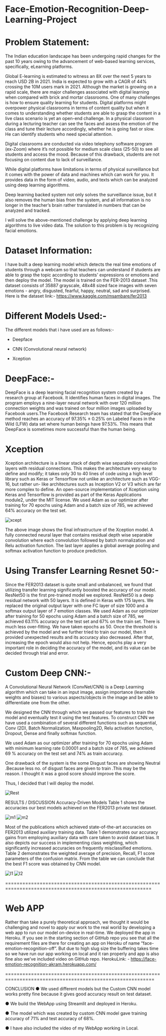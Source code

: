 # Face-Emotion-Recognition-Deep-Learning-Project

# Problem Statement:
The Indian education landscape has been undergoing rapid changes for the past 10 years owing to the advancement of web-based learning services, specifically, eLearning platforms.

Global E-learning is estimated to witness an 8X over the next 5 years to reach USD 2B in 2021. India is expected to grow with a CAGR of 44% crossing the 10M users mark in 2021. Although the market is growing on a rapid scale, there are major challenges associated with digital learning when compared with brick and mortar classrooms. One of many challenges is how to ensure quality learning for students. Digital platforms might overpower physical classrooms in terms of content quality but when it comes to understanding whether students are able to grasp the content in a live class scenario is yet an open-end challenge. In a physical classroom during a lecturing teacher can see the faces and assess the emotion of the class and tune their lecture accordingly, whether he is going fast or slow. He can identify students who need special attention.

Digital classrooms are conducted via video telephony software program (ex-Zoom) where it’s not possible for medium scale class (25-50) to see all students and access the mood. Because of this drawback, students are not focusing on content due to lack of surveillance.

While digital platforms have limitations in terms of physical surveillance but it comes with the power of data and machines which can work for you. It provides data in the form of video, audio, and texts which can be analyzed using deep learning algorithms.

Deep learning backed system not only solves the surveillance issue, but it also removes the human bias from the system, and all information is no longer in the teacher’s brain rather translated in numbers that can be analyzed and tracked.

I will solve the above-mentioned challenge by applying deep learning algorithms to live video data. The solution to this problem is by recognizing facial emotions.

# Dataset Information:
I have built a deep learning model which detects the real time emotions of students through a webcam so that teachers can understand if students are able to grasp the topic according to students' expressions or emotions and then deploy the model. The model is trained on the FER-2013 dataset .This dataset consists of 35887 grayscale, 48x48 sized face images with seven emotions - angry, disgusted, fearful, happy, neutral, sad and surprised. Here is the dataset link:- https://www.kaggle.com/msambare/fer2013
# Different Models Used:-
The different models that i have used are as follows:-

* Deepface

* CNN (Convolutional neural network)

* Xception

# DeepFace:-

DeepFace is a deep learning facial recognition system created by a research group at Facebook. It identifies human faces in digital images. The program employs a nine-layer neural network with over 120 million connection weights and was trained on four million images uploaded by Facebook users.The Facebook Research team has stated that the DeepFace method reaches an accuracy of 97.35% ± 0.25% on Labeled Faces in the Wild (LFW) data set where human beings have 97.53%. This means that DeepFace is sometimes more successful than the human being.

# Xception

Xception architecture is a linear stack of depth wise separable convolution layers with residual connections. This makes the architecture very easy to define and modify; it takes only 30 to 40 lines of code using a high level library such as Keras or Tensorflow not unlike an architecture such as VGG-16, but rather un- like architectures such as Inception V2 or V3 which are far more complex to define. An open-source implementation of Xception using Keras and Tensorflow is provided as part of the Keras Applications module2, under the MIT license. We used Adam as our optimizer after training for 70 epochs using Adam and a batch size of 785, we achieved 64% accuracy on the test set.

![xcept](https://user-images.githubusercontent.com/78207836/171469703-6f65c327-e41b-410d-99e9-824e373893f6.png)

The above image shows the final infrastructure of the Xception model. A fully connected neural layer that contains residual depth wise separable convolution where each convolution followed by batch normalization and Relu activation function. The last layer applies a global average pooling and softmax activation function to produce prediction.

# Using Transfer Learning Resnet 50:-

Since the FER2013 dataset is quite small and unbalanced, we found that utilizing transfer learning significantly boosted the accuracy of our model. ResNet50 is the first pre-trained model we explored. ResNet50 is a deep residual network with 50 layers. It is defined in Keras with 175 layers. We replaced the original output layer with one FC layer of size 1000 and a softmax output layer of 7 emotion classes. We used Adam as our optimizer after training for 50 epochs using Adam and a batch size of 785, we achieved 63.11% accuracy on the test set and 67% on the train set. There is much less over-fitting. We have taken epochs as 50. Once the threshold is achieved by the model and we further tried to train our model, then it provided unexpected results and its accuracy also decreased. After that, increasing the epoch would also not help. Hence, epochs play a very important role in deciding the accuracy of the model, and its value can be decided through trial and error.

# Custom Deep CNN:-

A Convolutional Neural Network (ConvNet/CNN) is a Deep Learning algorithm which can take in an input image, assign importance (learnable weights and biases) to various aspects/objects in the image and be able to differentiate one from the other.

We designed the CNN through which we passed our features to train the model and eventually test it using the test features. To construct CNN we have used a combination of several different functions such as sequential, Conv (2D), Batch Normalization, Maxpooling2D, Relu activation function, Dropout, Dense and finally softmax function.

We used Adam as our optimizer after training for 70 epochs using Adam with minimum learning rate 0.00001 and a batch size of 785, we achieved 69 % accuracy on the test set and 74% as train accuracy.

One drawback of the system is the some Disgust faces are showing Neutral .Because less no. of disgust faces are given to train .This may be the reason. I thought it was a good score should improve the score.

Thus, I decided that I will deploy the model.


![Rest](https://user-images.githubusercontent.com/78207836/171470084-d25dd4f2-d6d6-4d43-9a2e-870f26e27c74.png)

RESULTS / DISCUSSION Accuracy-Driven Models Table 1 shows the accuracies our best models achieved on the FER2013 private test dataset.

![m1](https://user-images.githubusercontent.com/78207836/171470449-0bf8571f-a4c4-4ec2-b449-fd019263eada.png)
![m2](https://user-images.githubusercontent.com/78207836/171470483-d1c3c265-90e4-49a9-84fd-3359e7be8294.png)

Most of the publications which achieved state-of-the-art accuracies on FER2013 utilized auxiliary training data. Table 1 demonstrates our accuracy gains from employing auxiliary data with care taken to avoid dataset bias. It also depicts our success in implementing class weighting, which significantly increased accuracies on frequently misclassified emotions. Table 2 demonstrates the weighted average of precision, Recall, F1 score parameters of the confusion matrix. From the table we can conclude that the best F1 score was obtained by CNN model.

![l1](https://user-images.githubusercontent.com/78207836/171470645-c33d7296-bc0b-4cfe-9d6e-d6d99ccf19c6.png)
![l2](https://user-images.githubusercontent.com/78207836/171470680-a6feb076-42dd-41f9-8554-3f3f4b304583.png)

=========================================================================================================

# Web APP
Rather than take a purely theoretical approach, we thought it would be challenging and novel to apply our work to the real world by developing a web app to run our model on-device in real-time. We deployed the app in Heroku. If you see in the starting section of GitHub repo you see that all the requirement files are there for creating an app on Heroku of name “face-emotion-recognition-off”. But due to high slug size the buffering takes time so we have run our app working on local and it ran properly and app is also fine also we’ve included video on GitHub repo.
HerokuLink: - https://face-emotion-recognition-akram.herokuapp.com/

==========================================================================================================

CONCLUSION
● We used different models but the Custom CNN model works pretty fine because it gives good accuracy result on test dataset.

● We build the WebApp using Streamlit and deployed in Heroku.

● The model which was created by custom CNN model gave training accuracy of 71% and test accuracy of 68%.

● I have also included the video of my WebApp working in Local.

